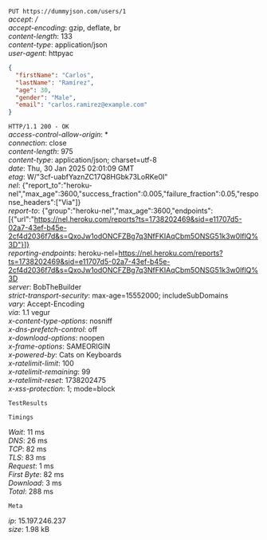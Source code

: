 `PUT https://dummyjson.com/users/1`  
*accept*: */*  
*accept-encoding*: gzip, deflate, br  
*content-length*: 133  
*content-type*: application/json  
*user-agent*: httpyac  
  
```json  
{  
  "firstName": "Carlos",  
  "lastName": "Ramírez",  
  "age": 30,  
  "gender": "Male",  
  "email": "carlos.ramirez@example.com"  
}  
```  
  
`HTTP/1.1 200 - OK`  
*access-control-allow-origin*: *  
*connection*: close  
*content-length*: 975  
*content-type*: application/json; charset=utf-8  
*date*: Thu, 30 Jan 2025 02:01:09 GMT  
*etag*: W/"3cf-uabfYaznZC17Q8HGbk73LoRKe0I"  
*nel*: {"report_to":"heroku-nel","max_age":3600,"success_fraction":0.005,"failure_fraction":0.05,"response_headers":["Via"]}  
*report-to*: {"group":"heroku-nel","max_age":3600,"endpoints":[{"url":"https://nel.heroku.com/reports?ts=1738202469&sid=e11707d5-02a7-43ef-b45e-2cf4d2036f7d&s=QxoJw1odONCFZBg7q3NfFKIAqCbm5ONSG51k3w0lflQ%3D"}]}  
*reporting-endpoints*: heroku-nel=https://nel.heroku.com/reports?ts=1738202469&sid=e11707d5-02a7-43ef-b45e-2cf4d2036f7d&s=QxoJw1odONCFZBg7q3NfFKIAqCbm5ONSG51k3w0lflQ%3D  
*server*: BobTheBuilder  
*strict-transport-security*: max-age=15552000; includeSubDomains  
*vary*: Accept-Encoding  
*via*: 1.1 vegur  
*x-content-type-options*: nosniff  
*x-dns-prefetch-control*: off  
*x-download-options*: noopen  
*x-frame-options*: SAMEORIGIN  
*x-powered-by*: Cats on Keyboards  
*x-ratelimit-limit*: 100  
*x-ratelimit-remaining*: 99  
*x-ratelimit-reset*: 1738202475  
*x-xss-protection*: 1; mode=block  
  
  
`TestResults`  
  
  
  
`Timings`  
  
*Wait*: 11 ms  
*DNS*: 26 ms  
*TCP*: 82 ms  
*TLS*: 83 ms  
*Request*: 1 ms  
*First Byte*: 82 ms  
*Download*: 3 ms  
*Total*: 288 ms  
  
  
`Meta`  
  
*ip*: 15.197.246.237  
*size*: 1.98 kB